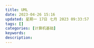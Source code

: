 ```yaml
---
title: UML
date: 2023-04-26 15:16
updated: 星期一 17日 七月 2023 09:33:57
tags: []
categories: [计算机基础]
keywords:
description: 
---
```




